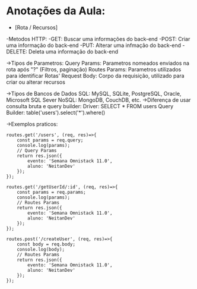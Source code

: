 # Anotações da Aula:

- [Rota / Recursos]

-Metodos HTTP:
    -GET: Buscar uma informações do back-end
    -POST: Criar uma informação do back-end
    -PUT: Alterar uma infmação do back-end
    -DELETE: Deleta uma informação do back-end

->Tipos de Parametros:
    Query Params: Parametros nomeados enviados na rota após "?" (Filtros, paginação)
    Routes Params: Parametros utilizados para identificar Rotas'
    Request Body: Corpo da requisição, utilizado para criar ou alterar recursos

->Tipos de Bancos de Dados
    SQL: MySQL, SQLite, PostgreSQL, Oracle, Microsoft SQL Sever
    NoSQL: MongoDB, CouchDB, etc.
    ->Diferença de usar consulta bruta e query builder:
        Driver: SELECT * FROM users
        Query Builder: table('users').select('*').where()

->Exemplos praticos:

    routes.get('/users', (req, res)=>{
        const params = req.query;
        console.log(params);
        // Query Params
        return res.json({
            evento: 'Semana Omnistack 11.0',
            aluno: 'NeitanDev'
        });
    });

    routes.get('/getUserId/:id', (req, res)=>{
        const params = req.params;
        console.log(params);
        // Routes Params
        return res.json({
            evento: 'Semana Omnistack 11.0',
            aluno: 'NeitanDev'
        });
    });

    routes.post('/createUser', (req, res)=>{
        const body = req.body;
        console.log(body);
        // Routes Params
        return res.json({
            evento: 'Semana Omnistack 11.0',
            aluno: 'NeitanDev'
        });
    });
